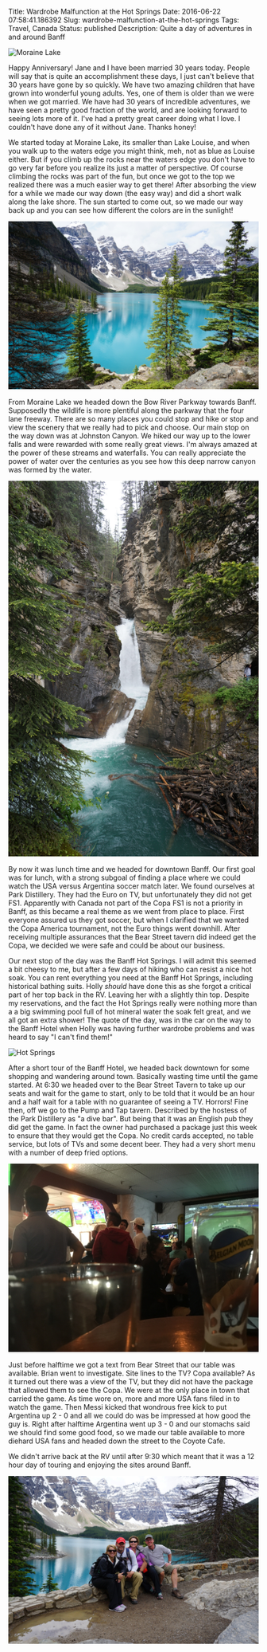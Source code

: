 Title: Wardrobe Malfunction at the Hot Springs
Date: 2016-06-22 07:58:41.186392
Slug: wardrobe-malfunction-at-the-hot-springs
Tags:  Travel, Canada
Status: published
Description: Quite a day of adventures in and around Banff

![Moraine Lake](/images/Canada/anniversary_pic.jpeg)

Happy Anniversary!  Jane and I have been married 30 years today.  People will say that is quite an accomplishment these days, I just can't believe that 30 years have gone by so quickly.  We have two amazing children that have grown into wonderful young adults.  Yes, one of them is older than we were when we got married.  We have had 30 years of incredible adventures, we have seen a pretty good fraction of the world, and are looking forward to seeing lots more of it.  I've had a pretty great career doing what I love.  I couldn't have done any of it without Jane.  Thanks honey!

We started today at Moraine Lake, its smaller than Lake Louise, and when you walk up to the waters edge you might think, meh, not as blue as Louise either.  But if you climb up the rocks near the waters edge you don't have to go very far before you realize its just a matter of perspective.  Of course climbing the rocks was part of the fun, but once we got to the top we realized there was a much easier way to get there!  After absorbing the view for a while we made our way down (the easy way) and did a short walk along the lake shore.  The sun started to come out, so we made our way back up and you can see how different the colors are in the sunlight!

![Moraine Sun](/images/Canada/sunny_morraine.jpeg)

From Moraine Lake we headed down the Bow River Parkway towards Banff.  Supposedly the wildlife is more plentiful along the parkway that the four lane freeway.  There are so many places you could stop and hike or stop and view the scenery that we really had to pick and choose.  Our main stop on the way down was at Johnston Canyon.  We hiked our way up to the lower falls and were rewarded with some really great views.  I'm always amazed at the power of these streams and waterfalls.  You can really appreciate the power of water over the centuries as you see how this deep narrow canyon was formed by the water.

![Johnston Canyon](/images/Canada/johnston_canyon.jpeg)

By now it was lunch time and we headed for downtown Banff.  Our first goal was for lunch, with a strong subgoal of finding a place where we could watch the USA versus Argentina soccer match later.  We found ourselves at Park Distillery.  They had the Euro on TV, but unfortunately they did not get FS1.  Apparently with Canada not part of the Copa FS1 is not a priority in Banff, as this became a real theme as we went from place to place.  First everyone assured us they got soccer, but when I clarified that we wanted the Copa America tournament, not the Euro things went downhill.  After receiving multiple assurances that the Bear Street tavern did indeed get the Copa, we decided we were safe and could be about our business.

Our next stop of the day was the Banff Hot Springs.  I will admit this seemed a bit cheesy to me, but after a few days of hiking who can resist a nice hot soak.  You can rent everything you need at the Banff Hot Springs, including historical bathing suits.  Holly *should* have done this as she forgot a critical part of her top back in the RV.  Leaving her with a slightly thin top.  Despite my reservations, and the fact the Hot Springs really were nothing more than a a big swimming pool full of hot mineral water the soak felt great, and we all got an extra shower!  The quote of the day, was in the car on the way to the Banff Hotel when Holly was having further wardrobe problems and was heard to say "I can't find them!"

![Hot Springs](/images/Canyon/hot_springs.jpeg)

After a short tour of the Banff Hotel, we headed back downtown for some shopping and wandering around town.  Basically wasting time until the game started.  At 6:30 we headed over to the Bear Street Tavern to take up our seats and wait for the game to start, only to be told that it would be an hour and a half wait for a table with no guarantee of seeing a TV.  Horrors!  Fine then, off we go to the Pump and Tap tavern.  Described by the hostess of the Park Distillery as "a dive bar". But being that it was an English pub they did get the game. In fact the owner had purchased a package just this week to ensure that they would get the Copa.  No credit cards accepted, no table service, but lots of TVs and some decent beer.  They had a very short menu with a number of deep fried options.

![Pump and Tap](/images/Canada/pump_and_tap.jpeg)

Just before halftime we got a text from Bear Street that our table was available.  Brian went to investigate.  Site lines to the TV?  Copa available?  As it turned out there was a view of the TV, but they did not have the package that allowed them to see the Copa.  We were at the only place in town that carried the game.  As time wore on, more and more USA fans filed in to watch the game.  Then Messi kicked that wondrous free kick to put Argentina up 2 - 0 and all we could do was be impressed at how good the guy is.  Right after halftime Argentina went up 3 - 0 and our stomachs said we should find some good food, so we made our table available to more diehard USA fans and headed down the street to the Coyote Cafe.

We didn't arrive back at the RV until after 9:30 which meant that it was a 12 hour day of touring and enjoying the sites around Banff.

![Group](/images/Canada/group_photo.jpeg)
